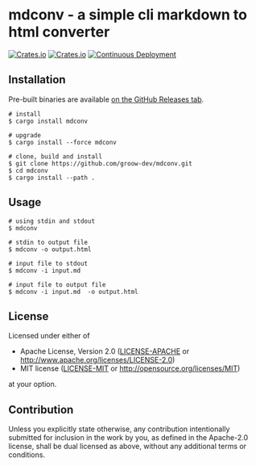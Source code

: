 # mdconv - a simple cli markdown to html converter
[![Crates.io](https://img.shields.io/crates/v/mdconv)](https://crates.io/crates/mdconv)
[![Crates.io](https://img.shields.io/crates/l/mdconv)](https://crates.io/crates/mdconv)
[![Continuous Deployment](https://github.com/groow-dev/mdconv/workflows/Continuous%20Deployment/badge.svg)](https://github.com/groow-dev/mdconv/actions)

## Installation
Pre-built binaries are available [on the GitHub Releases tab](https://github.com/groow-dev/mdconv/releases).

```console
# install
$ cargo install mdconv

# upgrade
$ cargo install --force mdconv

# clone, build and install
$ git clone https://github.com/groow-dev/mdconv.git
$ cd mdconv
$ cargo install --path .
```

## Usage

```console
# using stdin and stdout
$ mdconv

# stdin to output file
$ mdconv -o output.html

# input file to stdout
$ mdconv -i input.md

# input file to output file
$ mdconv -i input.md  -o output.html
```

## License

Licensed under either of

 * Apache License, Version 2.0
   ([LICENSE-APACHE](LICENSE-APACHE) or http://www.apache.org/licenses/LICENSE-2.0)
 * MIT license
   ([LICENSE-MIT](LICENSE-MIT) or http://opensource.org/licenses/MIT)

at your option.

## Contribution

Unless you explicitly state otherwise, any contribution intentionally submitted
for inclusion in the work by you, as defined in the Apache-2.0 license, shall be
dual licensed as above, without any additional terms or conditions. 
